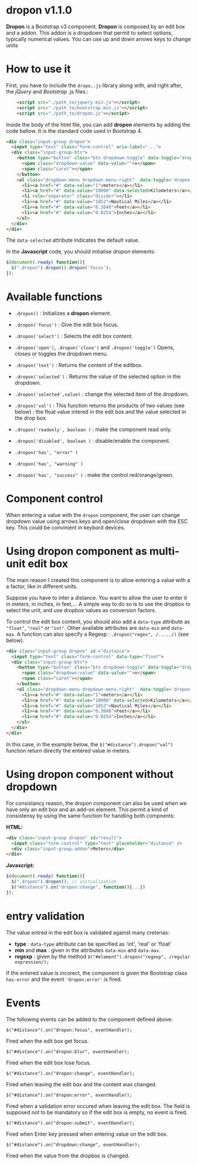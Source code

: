# dropon v1.1.0

**Dropon** is a Bootstrap v3 component.
**Dropon** is composed by an edit box and a addon. This addon is a dropdown that permit to select options, typically numerical values.
You can use up and down arrows keys to change units

# How to use it
First, you have to include the ```dropo,.js``` library along with, and right after, the *jQuery* and *Bootstrap* .js files.:
```html
    <script src="./path_to/jquery.min.js"></script>
    <script src="./path_to/bootstrap.min.js"></script>
    <script src="./path_to/dropon.js"></script>
```


Inside the body of the html file, you can add **dropon** elements by adding the code bellow. It is the standard code used in Bootstrap 4.

```html
<div class="input-group dropon">
  <input type="text" class="form-control" aria-label="...">
  <div class="input-group-btn">
    <button type="button" class="btn dropdown-toggle" data-toggle="dropdown" aria-haspopup="true" aria-expanded="false">
      <span class="dropdown-value" data-value="">x</span>
      <span class="caret"></span>
    </button>
    <ul class="dropdown-menu dropdown-menu-right"  data-toggle='dropon'>
      <li><a href="#" data-value="1">meters</a></li>
      <li><a href="#" data-value="10000" data-selected>Kilometers</a></li>
      <li role="separator" class="divider"></li>
      <li><a href="#" data-value="1852">Nautical Miles</a></li>
      <li><a href="#" data-value="0.3048">Feet</a></li>
      <li><a href="#" data-value="0.0254">Inches</a></li>
    </ul>
  </div>
</div>
```

The ```data-selected``` attribute indicates the default value.

In the **Javascript** code, you should initialise *dropon* elements:
```javascript
$(document).ready( function(){
  $(".dropon").dropon().dropon('focus');
});
```

# Available functions

 * ```.dropon()``` : Initializes a **dropon** element.

 * ```.dropon('focus')``` : Give the edit box focus.

 * ```.dropon('select')``` : Selects the edit box content.

 * ```.dropon('open')```, ```.dropon('close')``` and ```.dropon('toggle')```
Opens, closes or toggles the dropdown menu.

 *  ```.dropon('text')``` : Returns the content of the editbox.

 *  ```.dropon('selected')``` : Returns the value of the selected option in the dropdown. 

 *  ```.dropon('selected',value)``` : change the selected item of the dropdown.

 * ```.dropon('val')``` : This function returns the products of two values (see below) : the float value intered in the edit box and the value selected in the drop box.

 *  ```.dropon('readonly', boolean )``` : make the component read only.

 *  ```.dropon('disabled', boolean )``` : disable/enable the component.

 *  ```.dropon('has', "error" )```
 *  ```.dropon('has', "warning" )```
 *  ```.dropon('has', "success" )``` : make the control red/orange/green.


# Component control
When entering a value with the ```dropon``` component, the user can change dropdown value using arrows keys and open/close dropdown with the ESC key. This could be convinient in keybord devices.

# Using dropon component as multi-unit edit box
The main reason I created this component is to allow entering a value with a a factor, like in different units.

Suppose you have to inter a distance. You want to allow the user to enter it in meters, in inches, in feet,... A simple way to do so is to use the dropbox to select the unit, and use dropbox values as conversion factors.

To control the edit box content, you should also add a ```data-type``` attribute as ```"float"```, ```"real"``` or ```"int"```. Other available attributes are ```data-min``` and ```data-max```. A function can also specify a Regexp : ```.dropon("regex", /...../)``` (see below).

```html
<div class="input-group dropon" id ="distance">
  <input type="text" class="form-control" data-type="float">
  <div class="input-group-btn">
    <button type="button" class="btn dropdown-toggle" data-toggle="dropdown" aria-haspopup="true" aria-expanded="false">
      <span class="dropdown-value" data-value="">x</span>
      <span class="caret"></span>
    </button>
    <ul class="dropdown-menu dropdown-menu-right"  data-toggle='dropon'>
      <li><a href="#" data-value="1">meters</a></li>
      <li><a href="#" data-value="10000" data-selected>Kilometers</a></li>
      <li><a href="#" data-value="1852">Nautical Miles</a></li>
      <li><a href="#" data-value="0.3048">Feet</a></li>
      <li><a href="#" data-value="0.0254">Inches</a></li>
    </ul>
  </div>
</div>
```

In this case, in the example below, the ```$("#distance").dropon("val")``` function return directly the entered value in meters.

# Using dropon component without dropdown
For consistancy reason, the dropon component can also be used when we have only an edit box and an add-on element. This permit a kind of consistensy by using the same function for handling both compnents:

**HTML:**

```html
<div class="input-group dropon" id="result">
  <input class="form-control" type="text" placeholder="distance" />
  <div class="input-group-addon">Meters</div>
</div>
```

**Javascript:**
```javascript
$(document).ready( function(){
  $(".dropon").dropon(); // initialization
  $("#distance").on("dropon:change", function(){...})
});


```

# entry validation
The value entred in the edit box is validated against many creterias:
 * **type** : ```data-type``` attribute can be specified as 'int', 'real' or 'float'
 * **min** and **max** : given in the attributes ```data-min``` and ```data-max```.
 * **regexp** : given by the method ```$("#element").dropon("regexp", /regular expression/);``` 

If the entered value is incorect, the component is given the Bootstrap class ```has-error``` and the event ```'dropon:error'``` is fired.

# Events
The following events can be added to the component defined above:
 
```
$("#distance").on("dropon:focus", eventHandler);
```
Fired when the edit box get focus.

```
$("#distance").on("dropon:blur", eventHandler);
```
Fired when the edit box lose focus.

```
$("#distance").on("dropon:change", eventHandler);
```
Fired when leaving the edit box and the content was changed.

```
$("#distance").on("dropon:error", eventHandler);
```
Fired when a validation error occured when leaving the edit box. The field is supposed not to be mandatory so if the edit box is empty, no event is fired.


```
$("#distance").on("dropon:submit", eventHandler);
```
Fired when Enter key pressed when entering value on the edit box.

```
$("#distance").on("dropdown:change", eventHandler);
```
Fired when the value from the dropbox is changed.

